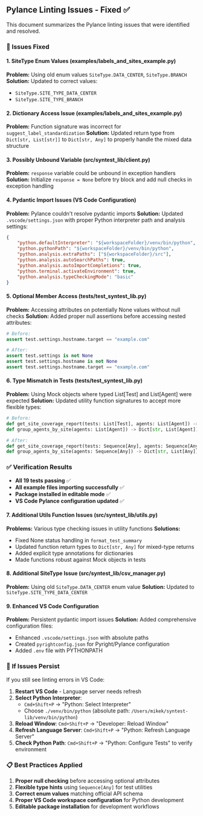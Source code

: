 ## Pylance Linting Issues - Fixed ✅

This document summarizes the Pylance linting issues that were identified and resolved.

### 🔧 Issues Fixed

#### 1. **SiteType Enum Values (examples/labels_and_sites_example.py)**
**Problem:** Using old enum values `SiteType.DATA_CENTER`, `SiteType.BRANCH`
**Solution:** Updated to correct values:
- `SiteType.SITE_TYPE_DATA_CENTER`
- `SiteType.SITE_TYPE_BRANCH`

#### 2. **Dictionary Access Issue (examples/labels_and_sites_example.py)**
**Problem:** Function signature was incorrect for `suggest_label_standardization`
**Solution:** Updated return type from `Dict[str, List[str]]` to `Dict[str, Any]` to properly handle the mixed data structure

#### 3. **Possibly Unbound Variable (src/syntest_lib/client.py)**
**Problem:** `response` variable could be unbound in exception handlers
**Solution:** Initialize `response = None` before try block and add null checks in exception handling

#### 4. **Pydantic Import Issues (VS Code Configuration)**
**Problem:** Pylance couldn't resolve pydantic imports
**Solution:** Updated `.vscode/settings.json` with proper Python interpreter path and analysis settings:
```json
{
    "python.defaultInterpreter": "${workspaceFolder}/venv/bin/python",
    "python.pythonPath": "${workspaceFolder}/venv/bin/python",
    "python.analysis.extraPaths": ["${workspaceFolder}/src"],
    "python.analysis.autoSearchPaths": true,
    "python.analysis.autoImportCompletions": true,
    "python.terminal.activateEnvironment": true,
    "python.analysis.typeCheckingMode": "basic"
}
```

#### 5. **Optional Member Access (tests/test_syntest_lib.py)**
**Problem:** Accessing attributes on potentially None values without null checks
**Solution:** Added proper null assertions before accessing nested attributes:
```python
# Before:
assert test.settings.hostname.target == "example.com"

# After:
assert test.settings is not None
assert test.settings.hostname is not None
assert test.settings.hostname.target == "example.com"
```

#### 6. **Type Mismatch in Tests (tests/test_syntest_lib.py)**
**Problem:** Using Mock objects where typed List[Test] and List[Agent] were expected
**Solution:** Updated utility function signatures to accept more flexible types:
```python
# Before:
def get_site_coverage_report(tests: List[Test], agents: List[Agent]) -> Dict[str, Any]:
def group_agents_by_site(agents: List[Agent]) -> Dict[str, List[Agent]]:

# After:
def get_site_coverage_report(tests: Sequence[Any], agents: Sequence[Any]) -> Dict[str, Any]:
def group_agents_by_site(agents: Sequence[Any]) -> Dict[str, List[Any]]:
```

### ✅ **Verification Results**

- **All 19 tests passing** ✅
- **All example files importing successfully** ✅
- **Package installed in editable mode** ✅
- **VS Code Pylance configuration updated** ✅

#### 7. **Additional Utils Function Issues (src/syntest_lib/utils.py)**
**Problems:** Various type checking issues in utility functions
**Solutions:** 
- Fixed None status handling in `format_test_summary`
- Updated function return types to `Dict[str, Any]` for mixed-type returns
- Added explicit type annotations for dictionaries
- Made functions robust against Mock objects in tests

#### 8. **Additional SiteType Issue (src/syntest_lib/csv_manager.py)**
**Problem:** Using old `SiteType.DATA_CENTER` enum value
**Solution:** Updated to `SiteType.SITE_TYPE_DATA_CENTER`

#### 9. **Enhanced VS Code Configuration**
**Problem:** Persistent pydantic import issues
**Solution:** Added comprehensive configuration files:
- Enhanced `.vscode/settings.json` with absolute paths
- Created `pyrightconfig.json` for Pyright/Pylance configuration  
- Added `.env` file with PYTHONPATH

### 🔄 **If Issues Persist**

If you still see linting errors in VS Code:

1. **Restart VS Code** - Language server needs refresh
2. **Select Python Interpreter**:
   - `Cmd+Shift+P` → "Python: Select Interpreter"
   - Choose `./venv/bin/python` (absolute path: `/Users/mikek/syntest-lib/venv/bin/python`)
3. **Reload Window**: `Cmd+Shift+P` → "Developer: Reload Window"
4. **Refresh Language Server**: `Cmd+Shift+P` → "Python: Refresh Language Server"
5. **Check Python Path**: `Cmd+Shift+P` → "Python: Configure Tests" to verify environment

### 📋 **Best Practices Applied**

1. **Proper null checking** before accessing optional attributes
2. **Flexible type hints** using `Sequence[Any]` for test utilities
3. **Correct enum values** matching official API schema
4. **Proper VS Code workspace configuration** for Python development
5. **Editable package installation** for development workflows
